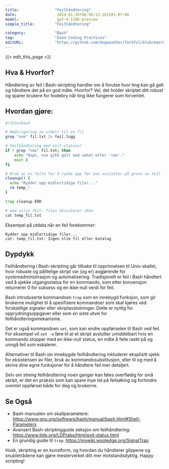 ```yaml
---
title:                "Feilhåndtering"
date:                  2024-01-26T00:50:13.161501-07:00
model:                 gpt-4-1106-preview
simple_title:         "Feilhåndtering"

category:             "Bash"
tag:                  "Good Coding Practices"
editURL:              "https://github.com/dogweather/forkful/blob/master/content/no/bash/handling-errors.md"
---
```


{{< edit_this_page >}}

## Hva & Hvorfor?

Håndtering av feil i Bash-skripting handler om å forutse hvor ting kan gå galt og håndtere det på en god måte. Hvorfor? Vel, det holder skriptet ditt robust og sparer brukere for hodebry når ting ikke fungerer som forventet.

## Hvordan gjøre:

```Bash
#!/bin/bash

# Omdirigering av stderr til en fil
grep "noe" fil.txt 2> feil.logg

# Feilhåndtering med exit-statuser
if ! grep "noe" fil.txt; then
    echo "Oops, noe gikk galt med søket etter 'noe'."
    exit 1
fi

# Bruk av en felle for å rydde opp før man avslutter på grunn av feil
cleanup() {
  echo "Rydder opp midlertidige filer..."
  rm temp_*
}

trap cleanup ERR

# med vilje feil: filen eksisterer ikke
cat temp_fil.txt
```

Eksempel på utdata når en feil forekommer:

```
Rydder opp midlertidige filer...
cat: temp_fil.txt: Ingen slik fil eller katalog
```

## Dypdykk

Feilhåndtering i Bash-skripting går tilbake til opprinnelsen til Unix-skallet, hvor robuste og pålitelige skript var (og er) avgjørende for systemadministrasjon og automatisering. Tradisjonelt er feil i Bash håndtert ved å sjekke utgangsstatus for en kommando, som etter konvensjon returnerer 0 for suksess og en ikke-null verdi for feil.

Bash introduserte kommandoen `trap` som en innebygd funksjon, som gir brukerne mulighet til å spesifisere kommandoer som skal kjøres ved forskjellige signaler eller skriptavslutninger. Dette er nyttig for opprydningsoppgaver eller som en siste utvei for feilhåndteringsmekanisme.

Det er også kommandoen `set`, som kan endre oppførselen til Bash ved feil. For eksempel vil `set -e` føre til at et skript avslutter umiddelbart hvis en kommando stopper med en ikke-null status, en måte å feile raskt på og unngå feil som eskalerer.

Alternativer til Bash sin innebygde feilhåndtering inkluderer eksplisitt sjekk for eksistensen av filer, bruk av kommandosubstitusjon, eller til og med å skrive dine egne funksjoner for å håndtere feil mer detaljert.

Selv om streng feilhåndtering noen ganger kan føles overflødig for små skript, er det en praksis som kan spare mye tid på feilsøking og forhindre uventet oppførsel både for deg og brukerne.

## Se Også

- Bash-manualen om skallparametere: https://www.gnu.org/software/bash/manual/bash.html#Shell-Parameters
- Avansert Bash-skriptingguide seksjon om feilhåndtering: https://www.tldp.org/LDP/abs/html/exit-status.html
- En grundig guide til `trap`: https://mywiki.wooledge.org/SignalTrap

Husk, skripting er en kunstform, og hvordan du håndterer glippene og snubletrådene kan gjøre mesterverket ditt mer motstandsdyktig. Happy scripting!
